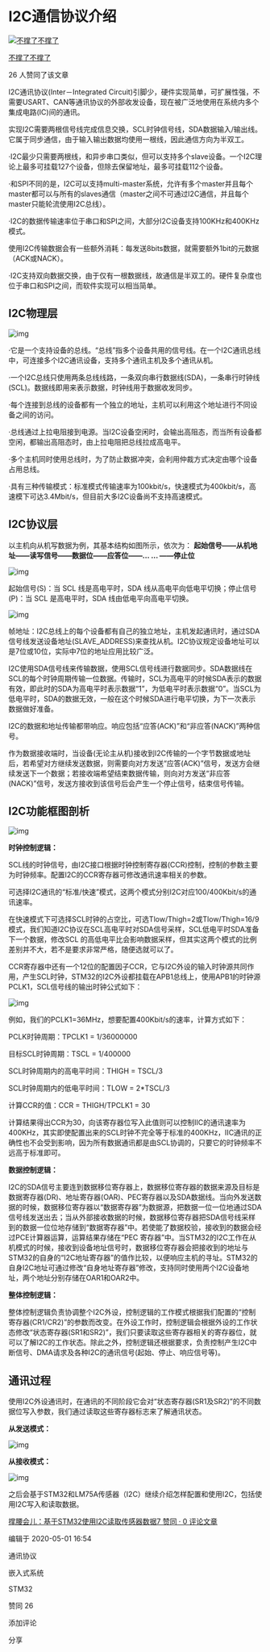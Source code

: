 # I2C通信协议介绍

[![不撑了不撑了](https://pic2.zhimg.com/v2-a988850ebbe6aea681d8ecab03dfbe58_xs.jpg?source=172ae18b)](https://www.zhihu.com/people/cyhluc)

[不撑了不撑了](https://www.zhihu.com/people/cyhluc)





26 人赞同了该文章

I2C通讯协议(Inter－Integrated Circuit)引脚少，硬件实现简单，可扩展性强，不需要USART、CAN等通讯协议的外部收发设备，现在被广泛地使用在系统内多个集成电路(IC)间的通讯。

实现I2C需要两根信号线完成信息交换，SCL时钟信号线，SDA数据输入/输出线。它属于同步通信，由于输入输出数据均使用一根线，因此通信方向为半双工。

·I2C最少只需要两根线，和异步串口类似，但可以支持多个slave设备。一个I2C理论上最多可挂载127个设备，但除去保留地址，最多可挂载112个设备。

·和SPI不同的是，I2C可以支持multi-master系统，允许有多个master并且每个master都可以与所有的slaves通信（master之间不可通过I2C通信，并且每个master只能轮流使用I2C总线）。

·I2C的数据传输速率位于串口和SPI之间，大部分I2C设备支持100KHz和400KHz模式。

使用I2C传输数据会有一些额外消耗：每发送8bits数据，就需要额外1bit的元数据（ACK或NACK）。

·I2C支持双向数据交换，由于仅有一根数据线，故通信是半双工的。硬件复杂度也位于串口和SPI之间，而软件实现可以相当简单。

## **I2C物理层**

![img](https://pic2.zhimg.com/80/v2-13f2e9e79052fab366696994d2cf85d9_1440w.jpg)

·它是一个支持设备的总线。“总线”指多个设备共用的信号线。在一个I2C通讯总线中，可连接多个I2C通讯设备，支持多个通讯主机及多个通讯从机。

·一个I2C总线只使用两条总线线路，一条双向串行数据线(SDA)，一条串行时钟线(SCL)。数据线即用来表示数据，时钟线用于数据收发同步。

·每个连接到总线的设备都有一个独立的地址，主机可以利用这个地址进行不同设备之间的访问。

·总线通过上拉电阻接到电源。当I2C设备空闲时，会输出高阻态，而当所有设备都空闲，都输出高阻态时，由上拉电阻把总线拉成高电平。

·多个主机同时使用总线时，为了防止数据冲突，会利用仲裁方式决定由哪个设备占用总线。

·具有三种传输模式：标准模式传输速率为100kbit/s，快速模式为400kbit/s，高速模下可达3.4Mbit/s，但目前大多I2C设备尚不支持高速模式。

## **I2C协议层**

以主机向从机写数据为例，其基本结构如图所示，依次为：
**起始信号——从机地址——读写信号——数据位——应答位——… … ——停止位**

![img](https://pic2.zhimg.com/80/v2-1731c80f7c957ba510ac073e50483705_1440w.jpg)

起始信号(S)：当 SCL 线是高电平时，SDA 线从高电平向低电平切换；停止信号(P)：当 SCL 是高电平时，SDA 线由低电平向高电平切换。

![img](https://pic3.zhimg.com/80/v2-2e7da749509983984c037ea57c151222_1440w.jpg)

帧地址：I2C总线上的每个设备都有自己的独立地址，主机发起通讯时，通过SDA信号线发送设备地址(SLAVE_ADDRESS)来查找从机。I2C协议规定设备地址可以是7位或10位，实际中7位的地址应用比较广泛。

I2C使用SDA信号线来传输数据，使用SCL信号线进行数据同步。SDA数据线在SCL的每个时钟周期传输一位数据。传输时，SCL为高电平的时候SDA表示的数据有效，即此时的SDA为高电平时表示数据“1”，为低电平时表示数据“0”。当SCL为低电平时，SDA的数据无效，一般在这个时候SDA进行电平切换，为下一次表示数据做好准备。

I2C的数据和地址传输都带响应。响应包括“应答(ACK)”和“非应答(NACK)”两种信号。

作为数据接收端时，当设备(无论主从机)接收到I2C传输的一个字节数据或地址后，若希望对方继续发送数据，则需要向对方发送“应答(ACK)”信号，发送方会继续发送下一个数据；若接收端希望结束数据传输，则向对方发送“非应答(NACK)”信号，发送方接收到该信号后会产生一个停止信号，结束信号传输。

## **I2C功能框图剖析**

![img](https://pic2.zhimg.com/80/v2-81bbae342cab337627cf272b44db67b5_1440w.jpg)

**时钟控制逻辑：**

SCL线的时钟信号，由I2C接口根据时钟控制寄存器(CCR)控制，控制的参数主要为时钟频率。配置I2C的CCR寄存器可修改通讯速率相关的参数。

可选择I2C通讯的“标准/快速”模式，这两个模式分别I2C对应100/400Kbit/s的通讯速率。

在快速模式下可选择SCL时钟的占空比，可选Tlow/Thigh=2或Tlow/Thigh=16/9模式，我们知道I2C协议在SCL高电平时对SDA信号采样，SCL低电平时SDA准备下一个数据，修改SCL 的高低电平比会影响数据采样，但其实这两个模式的比例差别并不大，若不是要求非常严格，随便选就可以了。

CCR寄存器中还有一个12位的配置因子CCR，它与I2C外设的输入时钟源共同作用，产生SCL时钟，STM32的I2C外设都挂载在APB1总线上，使用APB1的时钟源PCLK1，SCL信号线的输出时钟公式如下：

![img](https://pic1.zhimg.com/80/v2-824476a9d0304a01ac3f4b15190abd08_1440w.jpg)

例如，我们的PCLK1=36MHz，想要配置400Kbit/s的速率，计算方式如下：

PCLK时钟周期：TPCLK1 = 1/36000000

目标SCL时钟周期：TSCL = 1/400000

SCL时钟周期内的高电平时间：THIGH = TSCL/3

SCL时钟周期内的低电平时间：TLOW = 2*TSCL/3

计算CCR的值：CCR = THIGH/TPCLK1 = 30

计算结果得出CCR为30，向该寄存器位写入此值则可以控制IIC的通讯速率为400KHz，其实即使配置出来的SCL时钟不完全等于标准的400KHz，IIC通讯的正确性也不会受到影响，因为所有数据通讯都是由SCL协调的，只要它的时钟频率不远高于标准即可。

**数据控制逻辑：**

I2C的SDA信号主要连到数据移位寄存器上，数据移位寄存器的数据来源及目标是数据寄存器(DR)、地址寄存器(OAR)、PEC寄存器以及SDA数据线。当向外发送数据的时候，数据移位寄存器以“数据寄存器”为数据源，把数据一位一位地通过SDA信号线发送出去；当从外部接收数据的时候，数据移位寄存器把SDA信号线采样到的数据一位位地存储到“数据寄存器”中。若使能了数据校验，接收到的数据会经过PCE计算器运算，运算结果存储在“PEC 寄存器”中。当STM32的I2C工作在从机模式的时候，接收到设备地址信号时，数据移位寄存器会把接收到的地址与STM32的自身的“I2C地址寄存器”的值作比较，以便响应主机的寻址。STM32的自身I2C地址可通过修改“自身地址寄存器”修改，支持同时使用两个I2C设备地址，两个地址分别存储在OAR1和OAR2中。

**整体控制逻辑：**

整体控制逻辑负责协调整个I2C外设，控制逻辑的工作模式根据我们配置的“控制寄存器(CR1/CR2)”的参数而改变。在外设工作时，控制逻辑会根据外设的工作状态修改“状态寄存器(SR1和SR2)”，我们只要读取这些寄存器相关的寄存器位，就可以了解I2C的工作状态。除此之外，控制逻辑还根据要求，负责控制产生I2C中断信号、DMA请求及各种I2C的通讯信号(起始、停止、响应信号等)。

## **通讯过程**

使用I2C外设通讯时，在通讯的不同阶段它会对“状态寄存器(SR1及SR2)”的不同数据位写入参数，我们通过读取这些寄存器标志来了解通讯状态。

**从发送模式：**

![img](https://pic4.zhimg.com/80/v2-933083b14613c8db15b7a9801e7bbf97_1440w.jpg)

**从接收模式：**

![img](https://pic4.zhimg.com/80/v2-cf186fae58138d2b2267c804ae49cfb3_1440w.jpg)



之后会基于STM32和LM75A传感器（I2C）继续介绍怎样配置和使用I2C，包括使用I2C写入和读取数据。

[撑腰会儿：基于STM32使用I2C读取传感器数据7 赞同 · 0 评论文章](https://zhuanlan.zhihu.com/p/137668294)



编辑于 2020-05-01 16:54

通讯协议

嵌入式系统

STM32

赞同 26

添加评论

分享